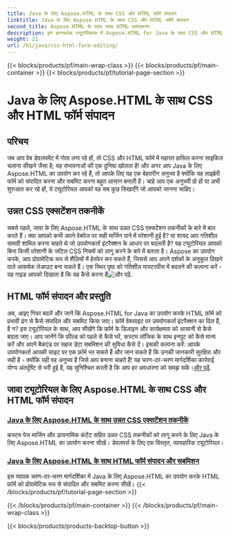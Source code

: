 ```yaml
---
title: Java के लिए Aspose.HTML के साथ CSS और HTML फॉर्म संपादन
linktitle: Java के लिए Aspose.HTML के साथ CSS और HTML फॉर्म संपादन
second_title: Aspose.HTML के साथ जावा HTML प्रसंस्करण
description: इन ज्ञानवर्धक ट्यूटोरियल्स में Aspose.HTML for Java के साथ CSS और HTML फॉर्म को शीघ्रता से संपादित करना सीखें, जो डेवलपर्स को उन्नत कौशल प्रदान करते हैं।
weight: 21
url: /hi/java/css-html-form-editing/
---
```


{{< blocks/products/pf/main-wrap-class >}}
{{< blocks/products/pf/main-container >}}
{{< blocks/products/pf/tutorial-page-section >}}

# Java के लिए Aspose.HTML के साथ CSS और HTML फॉर्म संपादन

## परिचय

जब आप वेब डेवलपमेंट में गोता लगा रहे हों, तो CSS और HTML फॉर्म में महारत हासिल करना साइकिल चलाना सीखने जैसा है; यह संभावनाओं की एक दुनिया खोलता है! और अगर आप Java के लिए Aspose.HTML का उपयोग कर रहे हैं, तो आपके लिए यह एक बेहतरीन अनुभव है क्योंकि यह लाइब्रेरी फॉर्म को संपादित करना और सबमिट करना बहुत आसान बनाती है। चाहे आप एक अनुभवी प्रो हों या अभी शुरुआत कर रहे हों, ये ट्यूटोरियल आपको वह सब कुछ सिखाएँगे जो आपको जानना चाहिए।

## उन्नत CSS एक्सटेंशन तकनीकें

सबसे पहले, जावा के लिए Aspose.HTML के साथ उन्नत CSS एक्सटेंशन तकनीकों के बारे में बात करते हैं। क्या आपको कभी अपने वेबपेज पर सही मार्जिन पाने में परेशानी हुई है? या शायद आप गतिशील सामग्री शामिल करना चाहते थे जो उपयोगकर्ता इंटरैक्शन के आधार पर बदलती है? यह ट्यूटोरियल आपको बिना किसी परेशानी के जटिल CSS नियमों को लागू करने के बारे में बताता है। Aspose का उपयोग करके, आप प्रोग्रामेटिक रूप से शैलियों में हेरफेर कर सकते हैं, जिससे आप अपने दर्शकों के अनुकूल दिखने वाले आकर्षक लेआउट बना सकते हैं। एक स्थिर पृष्ठ को गतिशील मास्टरपीस में बदलने की कल्पना करें - यह गाइड आपको दिखाता है कि यह कैसे करना है![और पढ़ें](./advanced-css-extension/).

## HTML फॉर्म संपादन और प्रस्तुति

अब, आइए गियर बदलें और जानें कि Aspose.HTML for Java का उपयोग करके HTML फ़ॉर्म को प्रभावी ढंग से कैसे संपादित और सबमिट किया जाए। फ़ॉर्म वेबसाइट पर उपयोगकर्ता इंटरैक्शन का दिल हैं, है न? इस ट्यूटोरियल के साथ, आप सीखेंगे कि फ़ॉर्म के डिज़ाइन और कार्यक्षमता को आसानी से कैसे बदला जाए। आप जानेंगे कि फ़ील्ड को पहले से कैसे भरें, कस्टम लॉजिक के साथ इनपुट को कैसे मान्य करें और अपने बैकएंड पर सहज डेटा सबमिशन की सुविधा कैसे दें। इसकी कल्पना करें: आपके उपयोगकर्ता आपकी साइट पर एक फ़ॉर्म भर सकते हैं और जान सकते हैं कि उनकी जानकारी सुरक्षित और सही है - क्योंकि यही वह अनुभव है जिसे आप बनाना चाहते हैं! यह चरण-दर-चरण मार्गदर्शिका कार्रवाई योग्य अंतर्दृष्टि से भरी हुई है, यह सुनिश्चित करती है कि आप हर अवधारणा को समझ सकें।[और पढ़ें](./html-form-editing/). 

## जावा ट्यूटोरियल के लिए Aspose.HTML के साथ CSS और HTML फॉर्म संपादन
### [Java के लिए Aspose.HTML के साथ उन्नत CSS एक्सटेंशन तकनीकें](./advanced-css-extension/)
कस्टम पेज मार्जिन और डायनामिक कंटेंट सहित उन्नत CSS तकनीकों को लागू करने के लिए Java के लिए Aspose.HTML का उपयोग करना सीखें। डेवलपर्स के लिए एक विस्तृत, व्यावहारिक ट्यूटोरियल।
### [Java के लिए Aspose.HTML के साथ HTML फॉर्म संपादन और सबमिशन](./html-form-editing/)
इस व्यापक चरण-दर-चरण मार्गदर्शिका में Java के लिए Aspose.HTML का उपयोग करके HTML फ़ॉर्म को प्रोग्रामेटिक रूप से संपादित और सबमिट करना सीखें।
{{< /blocks/products/pf/tutorial-page-section >}}

{{< /blocks/products/pf/main-container >}}
{{< /blocks/products/pf/main-wrap-class >}}

{{< blocks/products/products-backtop-button >}}
